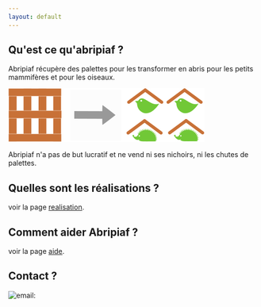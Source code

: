 ```yaml
---
layout: default
---
```


## Qu'est ce qu'abripiaf ?
Abripiaf récupère des palettes pour les transformer en abris pour les petits mammifères et pour les oiseaux.

![](explication.png)

Abripiaf n'a pas de but lucratif et ne vend ni ses nichoirs, ni les chutes de palettes.


## Quelles sont les réalisations ?
voir la page [realisation](./realisation.html).

## Comment aider Abripiaf ?
voir la page [aide](./aide.html).

## Contact ?
![email:](email.png)
